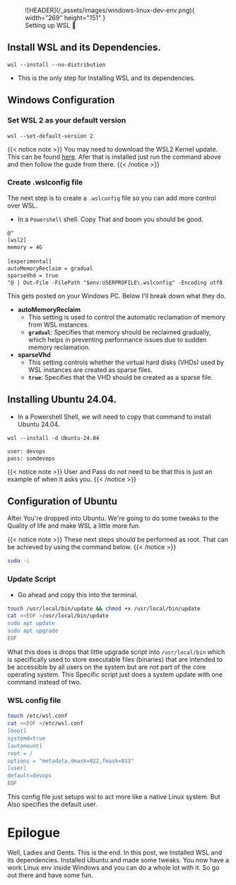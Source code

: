 <figure markdown="span">
![HEADER](/_assets/images/windows-linux-dev-env.png){ width="269" height="151" }
<figcaption>Setting up WSL 🚀 </figcaption>
</figure>

## Install WSL and its Dependencies.

```pwsh
wsl --install --no-distribution
```
- This is the only step for Installing WSL and its dependencies.

## Windows Configuration

### Set WSL 2 as your default version
```pwsh
wsl --set-default-version 2
```
{{< notice note >}}
You may need to download the WSL2 Kernel update. This can be found [here](https://wslstorestorage.blob.core.windows.net/wslblob/wsl_update_x64.msi). Afer that is installed just run the command above and then follow the guide from there.
{{< /notice >}}

### Create .wslconfig file
The next step is to create a `.wslconfig` file so you can add more control over WSL.

- In a `Powershell` shell. Copy That and boom you should be good.

```pwsh
@"
[wsl2]
memory = 4G

[experimental]
autoMemoryReclaim = gradual
sparseVhd = true
"@ | Out-File -FilePath "$env:USERPROFILE\.wslconfig" -Encoding utf8
```

This gets posted on your Windows PC. Below I'll break down what they do.

- **autoMemoryReclaim**
  -   This setting is used to control the automatic reclamation of memory from WSL instances.
  - **`gradual`**: Specifies that memory should be reclaimed gradually, which helps in preventing performance issues due to sudden memory reclamation.
- **sparseVhd**
  -  This setting controls whether the virtual hard disks (VHDs) used by WSL instances are created as sparse files.
  -  **`true`**: Specifies that the VHD should be created as a sparse file.

## Installing **Ubuntu 24.04**.

- In a Powershell Shell, we will need to copy that command to install Ubuntu 24.04.

```pwsh
wsl --install -d Ubuntu-24.04
```
```
user: devops
pass: somdevops
```
{{< notice note >}}
User and Pass do not need to be that this is just an example of when it asks you.
{{< /notice >}}

## Configuration of Ubuntu

After You're dropped into Ubuntu. We're going to do some tweaks to the Quality of life and make WSL a little more fun.

{{< notice note >}}
These next steps should be performed as root. That can be achieved by using the command below.
{{< /notice >}}

```bash
sudo -i
```
### Update Script

- Go ahead and copy this into the terminal.

```bash
touch /usr/local/bin/update && chmod +x /usr/local/bin/update
cat <<EOF >/usr/local/bin/update
sudo apt update
sudo apt upgrade
EOF
```
What this does is drops that little upgrade script into `/usr/local/bin` which is specifically used to store executable files (binaries) that are intended to be accessible by all users on the system but are not part of the core operating system. This Specific script just does a system update with one command instead of two.

### WSL config file

```bash
touch /etc/wsl.conf
cat <<EOF >/etc/wsl.conf
[boot]
systemd=true
[automount]
root = /
options = "metadata,dmask=022,fmask=033"
[user]
default=devops
EOF
```

This config file just setups wsl to act more like a native Linux system. But Also specifies the default user.

# Epilogue

Well, Ladies and Gents. This is the end. In this post, we Installed WSL and its dependencies. Installed Ubuntu and made some tweaks. You now have a work Linux env inside Windows and you can do a whole lot with it. So go out there and have some fun.





